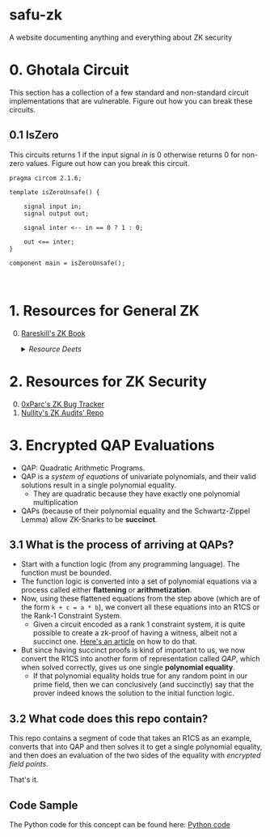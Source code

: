 # safu-zk
A website documenting anything and everything about ZK security

# 0. Ghotala Circuit

This section has a collection of a few standard and non-standard circuit implementations that are vulnerable. Figure out how you can break these circuits.

## 0.1 IsZero
    
  This circuits returns 1 if the input signal *in* is 0 otherwise returns 0 for non-zero values. Figure out how can you break this circuit.

  ```
  pragma circom 2.1.6;

  template isZeroUnsafe() {

      signal input in;
      signal output out;

      signal inter <-- in == 0 ? 1 : 0;

      out <== inter;
  }

  component main = isZeroUnsafe();
  ```

<br/>

# 1. Resources for General ZK 

0. <a href="https://www.rareskills.io/zk-book" target="_blank"> Rareskill's ZK Book </a>

    <details>
      <summary><i>Resource Deets</i></summary>
      <br/>
      <p>This ZK Books starts from the very beginning and covers everything that is required to understand the Groth16 proving algorithm. It covers the following topics (in details) with ample examples: </p>
      <ul>
        <li>Explaining what is a Set, Group, Ring and Field </li>
        <li>Elliptic Curve Addition and Multiplication (Bilinear Pairings) </li>
        <li>What are ZK Circuits? </li>
        <li>Representing ZK Circuits as R1CS and creating ZK Proofs with R1CS</li>
        <li>Converting R1CS to QAP for succintness via Schwartz-Zippel</li>
        <li>QAP evaluation over Elliptic Curve</li>
        <li>Groth16 end-to-end explanation</li>
        <li>Intro to Circom and Circomlib</li>
      </ul>
    </details>

# 2. Resources for ZK Security

0. <a href="https://github.com/0xPARC/zk-bug-tracker" target="_blank"> 0xParc's ZK Bug Tracker </a>
1. <a href="https://github.com/nullity00/zk-security-reviews" target="_blank"> Nullity's ZK Audits' Repo </a>

# 3. Encrypted QAP Evaluations

+ QAP: Quadratic Arithmetic Programs.
+ QAP is a *system of equations* of univariate polynomials, and their valid solutions result in a single polynomial equality.
  + They are quadratic because they have exactly one polynomial multiplication
+ QAPs (because of their polynomial equality and the Schwartz-Zippel Lemma) allow ZK-Snarks to be **succinct**.

## 3.1 What is the process of arriving at QAPs?

+ Start with a function logic (from any programming language). The function must be bounded.
+ The function logic is converted into a set of polynomial equations via a process called either **flattening** or **arithmetization**.
+ Now, using these flattened equations from the step above (which are of the form `k + c = a * b`), we convert all these equations into an R1CS or the Rank-1 Constraint System.
  + Given a circuit encoded as a rank 1 constraint system, it is quite possible to create a zk-proof of having a witness, albeit not a succinct one. [Here's an article](https://www.rareskills.io/post/r1cs-zkp) on how to do that.
+ But since having succinct proofs is kind of important to us, we now convert the R1CS into another form of representation called *QAP*, which when solved correctly, gives us one single **polynomial equality**.
  + If that polynomial equality holds true for any random point in our prime field, then we can conclusively (and succinctly) say that the prover indeed knows the solution to the initial function logic.
 
## 3.2 What code does this repo contain?

This repo contains a segment of code that takes an R1CS as an example, converts that into QAP and then solves it to get a single polynomial equality, and then does an evaluation of the two sides of the equality with *encrypted field points*.

That's it. 

## Code Sample

The Python code for this concept can be found here: <a href="/code/README.md" target="_blank">Python code</a>
